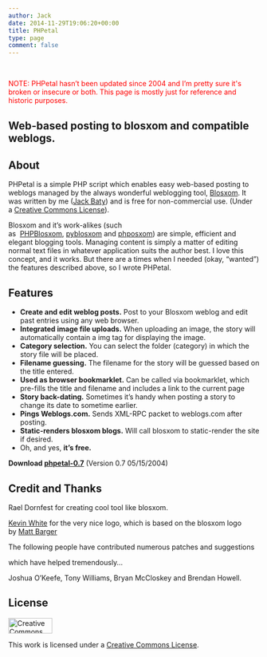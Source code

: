 ```yaml
---
author: Jack
date: 2014-11-29T19:06:20+00:00
title: PHPetal
type: page
comment: false
---
```


&nbsp;

<span style="color: #ff0000;">NOTE: PHPetal hasn&#8217;t been updated since 2004 and I&#8217;m pretty sure it's broken or insecure or both. This page is mostly just for reference and historic purposes.</span>

## Web-based posting to blosxom and compatible weblogs.

## About

PHPetal is a simple PHP script which enables easy web-based posting to weblogs managed by the always wonderful weblogging tool, [Blosxom][1]. It was written by me ([Jack Baty][2]) and is free for non-commercial use. (Under a [Creative Commons License][3]).

Blosxom and it’s work-alikes (such as  [PHPBlosxom][4], [pyblosxom][5] and [phposxom][6]) are simple, efficient and elegant blogging tools. Managing content is simply a matter of editing normal text files in whatever application suits the author best. I love this concept, and it works. But there are a times when I needed (okay, “wanted”) the features described above, so I wrote PHPetal.

## Features

  * **Create and edit weblog posts.** Post to your Blosxom weblog and edit past entries using any web browser.
  * **Integrated image file uploads.** When uploading an image, the story will automatically contain a img tag for displaying the image.
  * **Category selection.** You can select the folder (category) in which the story file will be placed.
  * **Filename guessing.** The filename for the story will be guessed based on the title entered.
  * **Used as browser bookmarklet.** Can be called via bookmarklet, which pre-fills the title and filename and includes a link to the current page
  * **Story back-dating.** Sometimes it’s handy when posting a story to change its date to sometime earlier.
  * **Pings Weblogs.com.** Sends XML-RPC packet to weblogs.com after posting.
  * **Static-renders blosxom blogs.** Will call blosxom to static-render the site if desired.
  * Oh, and yes, **it’s free.**

**Download [phpetal-0.7][7]** (Version 0.7 05/15/2004)

## Credit and Thanks

Rael Dornfest for creating cool tool like blosxom.
  
[Kevin White][8] for the very nice logo, which is based on the blosxom logo by [Matt Barger][9]

The following people have contributed numerous patches and suggestions
  
which have helped tremendously…

Joshua O’Keefe, Tony Williams, Bryan McCloskey and Brendan Howell.

## License

[<img title="Creative Commons License" src="https://web.archive.org/web/20041221140012im_/http://creativecommons.org/images/public/somerights.gif" alt="Creative Commons License" width="88" height="31" />][10]

This work is licensed under a [Creative Commons License][3].

 [1]: http://www.blosxom.com/
 [2]: http://baty.net
 [3]: http://creativecommons.org/licenses/by-nc-sa/1.0/
 [4]: http://phpblosxom.sourceforge.net/index.php/about/news
 [5]: http://web.archive.org/web/20080703195936/http://roughingit.subtlehints.net/pyblosxom
 [6]: http://www.celsius1414.com/phposxom/
 [7]: http://baty.net/wp-content/uploads/2014/11/phpetal-0.7.tar "Download PHPetal 0.7"
 [8]: http://www.diseasedwits.com/
 [9]: http://web.archive.org/web/20081227065655/http://mattbarger.com:80/
 [10]: https://web.archive.org/web/20041221140012/http://creativecommons.org/licenses/by-nc-sa/1.0/
